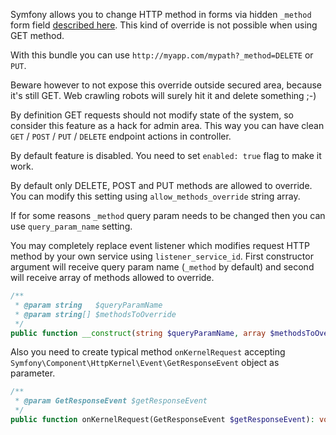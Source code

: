 Symfony allows you to change HTTP method in forms via hidden `_method` form field [described here](https://symfony.com/doc/current/form/action_method.html).
This kind of override is not possible when using GET method.

With this bundle you can use `http://myapp.com/mypath?_method=DELETE` or `PUT`.

Beware however to not expose this override outside secured area, because it's still GET.
Web crawling robots will surely hit it and delete something ;-)

By definition GET requests should not modify state of the system, so consider this feature as a hack for admin area.
This way you can have clean `GET` / `POST` / `PUT` / `DELETE` endpoint actions in controller.

By default feature is disabled. You need to set `enabled: true` flag to make it work.

By default only DELETE, POST and PUT methods are allowed to override.
You can modify this setting using `allow_methods_override` string array.

If for some reasons `_method` query param needs to be changed then you can use `query_param_name` setting.

You may completely replace event listener which modifies request HTTP method by your own service using `listener_service_id`.
First constructor argument will receive query param name (`_method` by default) and second will receive array of methods allowed to override.

```php
/**
 * @param string   $queryParamName
 * @param string[] $methodsToOverride
 */
public function __construct(string $queryParamName, array $methodsToOverride)
```

Also you need to create typical method `onKernelRequest` accepting `Symfony\Component\HttpKernel\Event\GetResponseEvent` object as parameter.

```php
/**
 * @param GetResponseEvent $getResponseEvent
 */
public function onKernelRequest(GetResponseEvent $getResponseEvent): void
```
